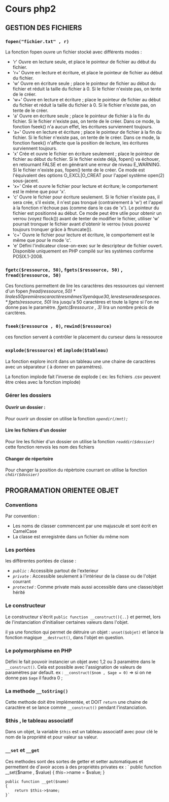 # Cours php2


## GESTION DES FICHIERS


### `fopen("fichier.txt" , r)`

La fonction fopen ouvre un fichier stocké avec différents modes :
* 'r' 	Ouvre en lecture seule, et place le pointeur de fichier au début du fichier.
* 'r+' 	Ouvre en lecture et écriture, et place le pointeur de fichier au début du fichier.
* 'w' 	Ouvre en écriture seule ; place le pointeur de fichier au début du fichier et réduit la taille du fichier à 0. Si le fichier n'existe pas, on tente de le créer.
* 'w+' 	Ouvre en lecture et écriture ; place le pointeur de fichier au début du fichier et réduit la taille du fichier à 0. Si le fichier n'existe pas, on tente de le créer.
* 'a' 	Ouvre en écriture seule ; place le pointeur de fichier à la fin du fichier. Si le fichier n'existe pas, on tente de le créer. Dans ce mode, la fonction fseek() n'a aucun effet, les écritures surviennent toujours.
* 'a+' 	Ouvre en lecture et écriture ; place le pointeur de fichier à la fin du fichier. Si le fichier n'existe pas, on tente de le créer. Dans ce mode, la fonction fseek() n'affecte que la position de lecture, les écritures surviennent toujours.
* 'x' 	Crée et ouvre le fichier en écriture seulement ; place le pointeur de fichier au début du fichier. Si le fichier existe déjà, fopen() va échouer, en retournant FALSE et en générant une erreur de niveau E_WARNING. Si le fichier n'existe pas, fopen() tente de le créer. Ce mode est l'équivalent des options O_EXCL|O_CREAT pour l'appel système open(2) sous-jacent.
* 'x+' 	Crée et ouvre le fichier pour lecture et écriture; le comportement est le même que pour 'x'.
* 'c' 	Ouvre le fichier pour écriture seulement. Si le fichier n'existe pas, il sera crée, s'il existe, il n'est pas tronqué (contrairement à 'w') et l'appel à la fonction n'échoue pas (comme dans le cas de 'x'). Le pointeur du fichier est positionné au début. Ce mode peut être utile pour obtenir un verrou (voyez flock()) avant de tenter de modifier le fichier, utiliser 'w' pourrait tronquer le fichier avant d'obtenir le verrou (vous pouvez toujours tronquer grâce à ftruncate()).
* 'c+' 	Ouvre le fichier pour lecture et écriture, le comportement est le même que pour le mode 'c'.
* 'e' 	Défini l'indicateur close-on-exec sur le descripteur de fichier ouvert. Disponible uniquement en PHP compilé sur les systèmes conforme POSIX.1-2008.

### `fgetc($ressource, 50)`, `fgets($ressource, 50)` , `fread($ressource, 50)`

Ces fonctions permettent de lire les caractères des ressources qui viennent d'un fopen
*fread($ressource , 50)* lira les 50 premières caractères même s'il y en à que 30 , le reste sera des espaces.
*fgets($ressource, 50)* lira jusqu'a 50 caractères et toute la ligne si l'on ne donne pas le paramètre.
*fgetc($ressource , 3)* lira un nombre précis de carctères.

### `fseek($ressource , 0)`, `rewind($ressource)`

ces fonction servent à contrôler le placement du curseur dans la ressource


### `explode($ressource)` et `implode($tableau)`

La fonction explore incrit dans un tableau une une chaine de caractères avec un séparateur ( à donner en paramètres).

La fonction implode fait l'inverse de explode ( ex: les fichiers .csv peuvent être crées avec  la fonction implode)

### Gérer les dossiers

#### Ouvrir un dossier :
Pour ouvrir un dossier on utilise la fonction *`opendir(/mnt);`*

#### Lire les fichiers d'un dossier
Pour lire les fichier d'un dossier on utilise  la fonction *`readdir($dossier)`*
cette fonction renvois les nom des fichiers

#### Changer de répertoire
Pour changer la position du répèrtoire courrant on utilise la fonction *`chdir($dossier)`*



## PROGRAMATION ORIENTEE OBJET

### Conventions

Par convention : 
* Les noms de classer commencent par une majuscule et sont écrit en CamelCase
* La classe est enregistrée dans un fichier du même nom

### Les portées

les différentes portées de classe :
 * *`public`* : Accessible partout de l'exterieur
 * *`private`* : Accessible seulement à l'intérieur de la classe ou de l'objet courrant
 * *`protected`* : Comme private mais aussi accessible dans une classe/objet hérité

 ### Le constructeur

Le constructeur s'écrit `public function __construct(){..}` et permet, lors de l'instanciation d'initialiser certaines valeurs dans l'objet.
 
 il ya une fonction qui permet de détruire un objet : `unset($objet)` et lance la fonction magique `__destruct()`, dans l'objet en question.
 

 ### Le polymorphisme en PHP

 Défini le fait pouvoir instancier un objet avec 1,2 ou 3 paramètre dans le `__construct()`.
 Cela est possible avec l'assignation de valeurs de paramètres par default.
 ex : `__construct($nom , $age = 0)` => si on ne donne pas `$age` il faudra 0 ;

 ### La methode `__toString()`

 Cette methode doit être implémentée, et DOIT `return` une chaine de caractère et se lance comme `__construct()` pendant l'instanciation.

 ### $this , le tableau associatif

 Dans un objet, la variable `$this` est un tableau associatif avec pour clé le nom de la propriété et pour valeur sa valeur.

 ### `__set` et `__get`

Ces methodes sont des sortes de getter et setter automatiques et permettent de d'avoir acces à des propriétés privates
ex : 
`  public function __set($name , $value)
    {
        $this->$name = $value;
    }

    public function __get($name)
    {
        return $this->$name;
    }`


